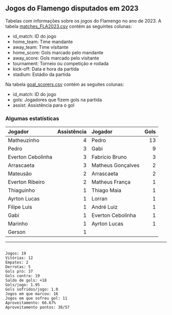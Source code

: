 ## Jogos do Flamengo disputados em 2023

Tabelas com informações sobre os jogos do Flamengo no ano de 2023. A tabela [matches_FLA2023.csv](https://github.com/williamjouse/jogos-Flamengo-2023/blob/main/matches_FLA2023.csv)
contém as seguintes colunas:

- id_match: ID do jogo
- home_team: Time mandante
- away_team: Time visitante
- home_score: Gols marcado pelo mandante
- away_score: Gols marcado pelo visitante
- tournament: Torneio ou competição e rodada
- kick-off: Data e hora da partida
- stadium: Estádio da partida


Na tabela [goal_scorers.csv](https://github.com/williamjouse/jogos-Flamengo-2023/blob/main/goal_scorers.csv) contém as seguites colunas:

- id_match: ID do jogo
- gols: Jogadores que fizem gols na partida
- assist: Assistência para o gol


### Algumas estatísticas

| Jogador           |   Assistência | Jogador           |   Gols |
|:------------------|--------------:|:------------------|-------:|
| Matheuzinho       |             4 | Pedro             |     13 |
| Pedro             |             3 | Gabi              |      9 |
| Everton Cebolinha |             3 | Fabrício Bruno    |      3 |
| Arrascaeta        |             3 | Matheus Gonçalves |      2 |
| Mateusão          |             2 | Arrascaeta        |      2 |
| Everton Ribeiro   |             2 | Matheus França    |      1 |
| Thiaguinho        |             1 | Thiago Maia       |      1 |
| Ayrton Lucas      |             1 | Lorran            |      1 |
| Filipe Luis       |             1 | André Luiz        |      1 |
| Gabi              |             1 | Everton Cebolinha |      1 |
| Marinho           |             1 | Ayrton Lucas      |      1 |
| Gerson            |             1 |               	|    	 |



----


```

Jogos: 19
Vitórias: 12
Empates: 2
Derrotas: 5 
Gols pro: 37
Gols contra: 19
Saldo de gols: +18
Gols/jogo: 1.95
Gols sofridos/jogo: 1.0
Jogos em que marcou: 16
Jogos em que sofreu gol: 11 
Aproveitamento: 66.67%
Aproveitamento pontos: 38/57


```